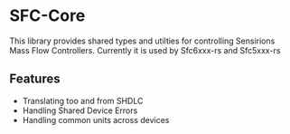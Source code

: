 # SFC-Core
This library provides shared types and utilties for controlling Sensirions Mass Flow Controllers. Currently it is used by Sfc6xxx-rs and Sfc5xxx-rs
## Features
- Translating too and from SHDLC
- Handling Shared Device Errors
- Handling common units across devices
